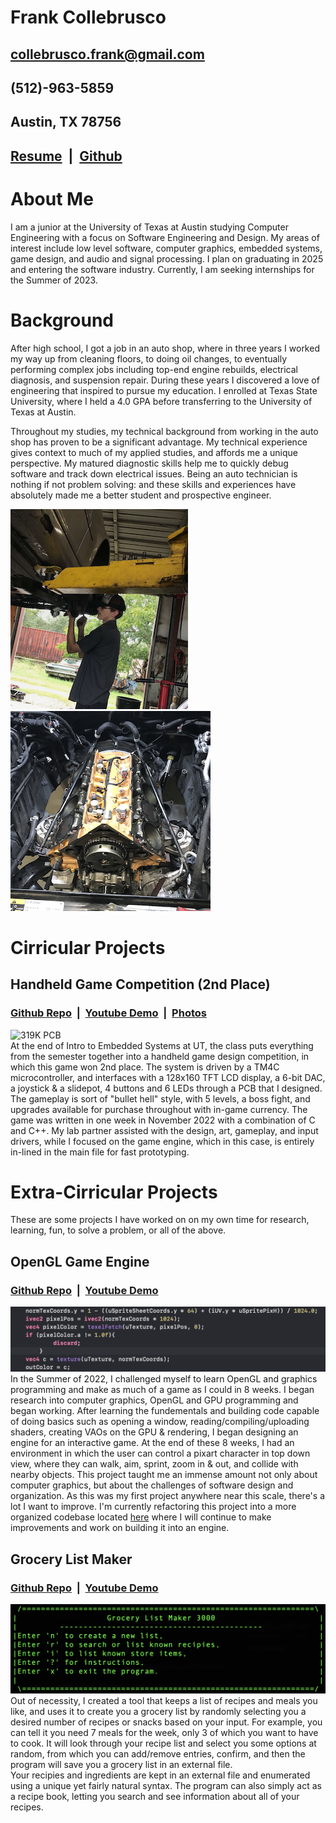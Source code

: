 # Frank Collebrusco
## collebrusco.frank@gmail.com
## (512)-963-5859
## Austin, TX 78756
## [Resume](https://drive.google.com/uc?id=1a0R4pNb9xapC8YmqukClF14nWq5w4CvP&export=download) &nbsp;|&nbsp; [Github](https://github.com/collebrusco)
# About Me
I am a junior at the University of Texas at Austin studying Computer Engineering with a focus on Software Engineering and Design. My areas of interest include low level software, computer graphics, embedded systems, game design, and audio and signal processing. I plan on graduating in 2025 and entering the software industry. Currently, I am seeking internships for the Summer of 2023.  
    
  
# Background
After high school, I got a job in an auto shop, where in three years I worked my way up from cleaning floors, to doing oil changes, to eventually performing complex jobs including top-end engine rebuilds, electrical diagnosis, and suspension repair. During these years I discovered a love of engineering that inspired to pursue my education. I enrolled at Texas State University, where I held a 4.0 GPA before transferring to the University of Texas at Austin.  

Throughout my studies, my technical background from working in the auto shop has proven to be a significant advantage. My technical experience gives context to much of my applied studies, and affords me a unique perspective. My matured diagnostic skills help me to quickly debug software and track down electrical issues. Being an auto technician is nothing if not problem solving: and these skills and experiences have absolutely made me a better student and prospective engineer.  
   
![Me in the Shop](/docs/assets/images/me_working_on_merc_small.PNG) ![Hemi Rebuild](/docs/assets/images/hemi_rebuild_small.png)   
# Cirricular Projects   
## Handheld Game Competition (2nd Place)
### [Github Repo](https://github.com/collebrusco/ECE-319K-game-competition) &nbsp;|&nbsp; [Youtube Demo](https://youtu.be/LUv89gF3i-0) &nbsp;|&nbsp; [Photos](https://www.flickr.com/photos/utece/albums/72177720304144100)   
![319K PCB](/docs/assets/images/PCB.PNG)   
At the end of Intro to Embedded Systems at UT, the class puts everything from the semester together into a handheld game design competition, in which this game won 2nd place. The system is driven by a TM4C microcontroller, and interfaces with a 128x160 TFT LCD display, a 6-bit DAC, a joystick & a slidepot, 4 buttons and 6 LEDs through a PCB that I designed. The gameplay is sort of "bullet hell" style, with 5 levels, a boss fight, and upgrades available for purchase throughout with in-game currency. The game was written in one week in November 2022 with a combination of C and C++. My lab partner assisted with the design, art, gameplay, and input drivers, while I focused on the game engine, which in this case, is entirely in-lined in the main file for fast prototyping.

# Extra-Cirricular Projects
These are some projects I have worked on on my own time for research, learning, fun, to solve a problem, or all of the above.
## OpenGL Game Engine
### [Github Repo](https://github.com/collebrusco/opengl-game-engine) &nbsp;|&nbsp; [Youtube Demo](https://youtu.be/hJseGaKIq68)   
![OpenGL Shader Code](/docs/assets/images/shader_code_eg.png)
In the Summer of 2022, I challenged myself to learn OpenGL and graphics programming and make as much of a game as I could in 8 weeks. I began research into computer graphics, OpenGL and GPU programming and began working. After learning the fundementals and building code capable of doing basics such as opening a window, reading/compiling/uploading shaders, creating VAOs on the GPU & rendering, I began designing an engine for an interactive game. At the end of these 8 weeks, I had an environment in which the user can control a pixart character in top down view, where they can walk, aim, sprint, zoom in & out, and collide with nearby objects. This project taught me an immense amount not only about computer graphics, but about the challenges of software design and organization. As this was my first project anywhere near this scale, there's a lot I want to improve. I'm currently refactoring this project into a more organized codebase located [here](https://github.com/collebrusco/opengl-template) where I will continue to make improvements and work on building it into an engine.

## Grocery List Maker
### [Github Repo](https://github.com/collebrusco/grocery-list-maker) &nbsp;|&nbsp; [Youtube Demo](https://youtu.be/nFomeJMN-k0)
![grocery list maker home screen](/docs/assets/images/grocery-list-maker.png)
Out of necessity, I created a tool that keeps a list of recipes and meals you like, and uses it to create you a grocery list by randomly selecting you a desired number of recipes or snacks based on your input. For example, you can tell it you need 7 meals for the week, only 3 of which you want to have to cook. It will look through your recipe list and select you some options at random, from which you can add/remove entries, confirm, and then the program will save you a grocery list in an external file.   
Your recipies and ingredients are kept in an external file and enumerated using a unique yet fairly natural syntax. The program can also simply act as a recipe book, letting you search and see information about all of your recipes.
